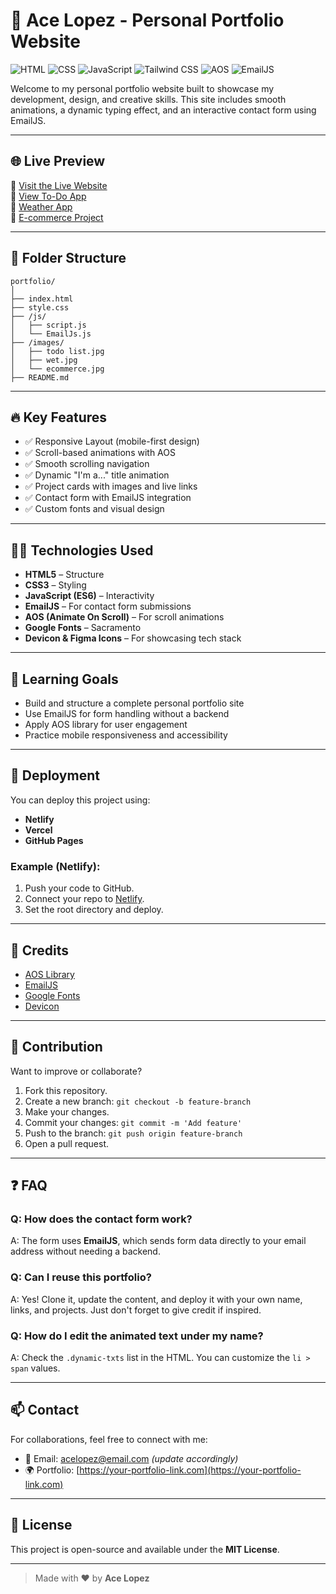 # 💼 Ace Lopez - Personal Portfolio Website

![HTML](https://img.shields.io/badge/HTML5-E34F26?style=flat-square&logo=html5&logoColor=white)
![CSS](https://img.shields.io/badge/CSS3-1572B6?style=flat-square&logo=css3&logoColor=white)
![JavaScript](https://img.shields.io/badge/JavaScript-F7DF1E?style=flat-square&logo=javascript&logoColor=black)
![Tailwind CSS](https://img.shields.io/badge/TailwindCSS-06B6D4?style=flat-square&logo=tailwindcss&logoColor=white)
![AOS](https://img.shields.io/badge/AOS-Animation-orange?style=flat-square)
![EmailJS](https://img.shields.io/badge/EmailJS-Form%20Handler-blueviolet)

Welcome to my personal portfolio website built to showcase my development, design, and creative skills. This site includes smooth animations, a dynamic typing effect, and an interactive contact form using EmailJS.

---

## 🌐 Live Preview

📍 [Visit the Live Website](https://your-portfolio-link.com)  
🔗 [View To-Do App](https://todolistbyacelopez.netlify.app/)  
🔗 [Weather App](https://weatherforecastbyacelopez.netlify.app/)  
🔗 [E-commerce Project](https://ecommerce-dsource-bookstore.netlify.app/)

---

## 📂 Folder Structure

```
portfolio/
│
├── index.html
├── style.css
├── /js/
│   ├── script.js
│   └── EmailJs.js
├── /images/
│   ├── todo list.jpg
│   ├── wet.jpg
│   └── ecommerce.jpg
├── README.md
```

---

## 🔥 Key Features

- ✅ Responsive Layout (mobile-first design)
- ✅ Scroll-based animations with AOS
- ✅ Smooth scrolling navigation
- ✅ Dynamic "I'm a..." title animation
- ✅ Project cards with images and live links
- ✅ Contact form with EmailJS integration
- ✅ Custom fonts and visual design

---

## 🧑‍💻 Technologies Used

- **HTML5** – Structure
- **CSS3** – Styling
- **JavaScript (ES6)** – Interactivity
- **EmailJS** – For contact form submissions
- **AOS (Animate On Scroll)** – For scroll animations
- **Google Fonts** – Sacramento
- **Devicon & Figma Icons** – For showcasing tech stack

---

## 🧠 Learning Goals

- Build and structure a complete personal portfolio site
- Use EmailJS for form handling without a backend
- Apply AOS library for user engagement
- Practice mobile responsiveness and accessibility

---

## 🚀 Deployment

You can deploy this project using:

- **Netlify**
- **Vercel**
- **GitHub Pages**

### Example (Netlify):

1. Push your code to GitHub.
2. Connect your repo to [Netlify](https://app.netlify.com/).
3. Set the root directory and deploy.

---

## 🙌 Credits

- [AOS Library](https://michalsnik.github.io/aos/)
- [EmailJS](https://www.emailjs.com/)
- [Google Fonts](https://fonts.google.com/)
- [Devicon](https://github.com/devicons/devicon)

---

## 🤝 Contribution

Want to improve or collaborate?

1. Fork this repository.
2. Create a new branch: `git checkout -b feature-branch`
3. Make your changes.
4. Commit your changes: `git commit -m 'Add feature'`
5. Push to the branch: `git push origin feature-branch`
6. Open a pull request.

---

## ❓ FAQ

### Q: How does the contact form work?
A: The form uses **EmailJS**, which sends form data directly to your email address without needing a backend.

### Q: Can I reuse this portfolio?
A: Yes! Clone it, update the content, and deploy it with your own name, links, and projects. Just don't forget to give credit if inspired.

### Q: How do I edit the animated text under my name?
A: Check the `.dynamic-txts` list in the HTML. You can customize the `li > span` values.

---

## 📫 Contact

For collaborations, feel free to connect with me:

- 📧 Email: acelopez@email.com *(update accordingly)*
- 🌍 Portfolio: [https://your-portfolio-link.com](https://your-portfolio-link.com)

---

## 📄 License

This project is open-source and available under the **MIT License**.

---

> Made with ❤️ by **Ace Lopez**
